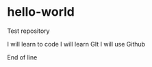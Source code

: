 # hello-world
Test repository

I will learn to code
I will learn GIt
I will use Github

End of line
